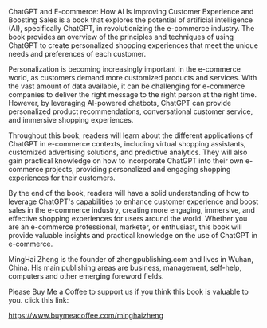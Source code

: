
ChatGPT and E-commerce: How AI Is Improving Customer Experience and Boosting Sales is a book that explores the potential of artificial intelligence (AI), specifically ChatGPT, in revolutionizing the e-commerce industry. The book provides an overview of the principles and techniques of using ChatGPT to create personalized shopping experiences that meet the unique needs and preferences of each customer.

Personalization is becoming increasingly important in the e-commerce world, as customers demand more customized products and services. With the vast amount of data available, it can be challenging for e-commerce companies to deliver the right message to the right person at the right time. However, by leveraging AI-powered chatbots, ChatGPT can provide personalized product recommendations, conversational customer service, and immersive shopping experiences.

Throughout this book, readers will learn about the different applications of ChatGPT in e-commerce contexts, including virtual shopping assistants, customized advertising solutions, and predictive analytics. They will also gain practical knowledge on how to incorporate ChatGPT into their own e-commerce projects, providing personalized and engaging shopping experiences for their customers.

By the end of the book, readers will have a solid understanding of how to leverage ChatGPT's capabilities to enhance customer experience and boost sales in the e-commerce industry, creating more engaging, immersive, and effective shopping experiences for users around the world. Whether you are an e-commerce professional, marketer, or enthusiast, this book will provide valuable insights and practical knowledge on the use of ChatGPT in e-commerce.

MingHai Zheng is the founder of zhengpublishing.com and lives in Wuhan, China. His main publishing areas are business, management, self-help, computers and other emerging foreword fields.

Please Buy Me a Coffee to support us if you think this book is valuable to you. click this link:

https://www.buymeacoffee.com/minghaizheng
